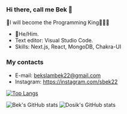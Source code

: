 ### Hi there, call me Bek 👋
👒I will become the Programming King👨🏽‍💻 

- 👦He/Him.
- Text editor: Visual Studio Code.
- Skills: Next.js, React, MongoDB, Chakra-UI

### My contacts
- E-mail: bekslambek22@gmail.com
- Instagram: https://instagram.com/sbek22

[![Top Langs](https://github-readme-stats.vercel.app/api/top-langs/?username=MugiD&layout=compact)](https://github.com/anuraghazra/github-readme-stats)

![Bek's GitHub stats](https://github-readme-stats.vercel.app/api?username=MugiD&count_private=true&bg_color=fefefe&title_color=121212&text_color=353535&show_icons=true)
![Dosik's GitHub stats](https://github-readme-stats.vercel.app/api?username=Dositan&count_private=true&bg_color=fefefe&title_color=121212&text_color=353535&show_icons=true)
